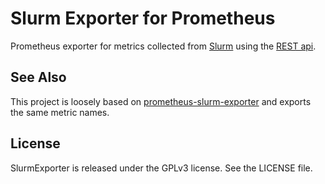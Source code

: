# Slurm Exporter for Prometheus

Prometheus exporter for metrics collected from [Slurm](https://slurm.schedmd.com)
using the [REST api](https://slurm.schedmd.com/rest.html).

## See Also

This project is loosely based on [prometheus-slurm-exporter](https://github.com/vpenso/prometheus-slurm-exporter)
and exports the same metric names.

## License

SlurmExporter is released under the GPLv3 license. See the LICENSE file.
